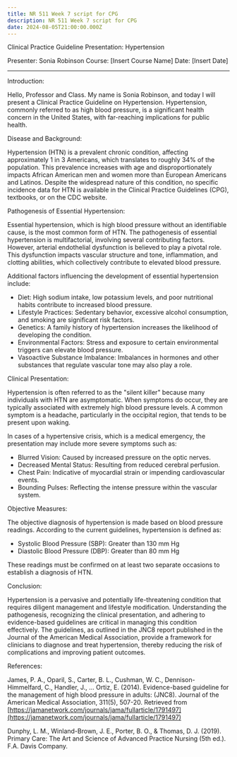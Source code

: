 ```yaml
---
title: NR 511 Week 7 script for CPG
description: NR 511 Week 7 script for CPG
date: 2024-08-05T21:00:00.000Z
---
```


Clinical Practice Guideline Presentation: Hypertension

Presenter: Sonia Robinson
Course: \[Insert Course Name]
Date: \[Insert Date]

***

Introduction:

Hello, Professor and Class. My name is Sonia Robinson, and today I will present a Clinical Practice Guideline on Hypertension. Hypertension, commonly referred to as high blood pressure, is a significant health concern in the United States, with far-reaching implications for public health.

Disease and Background:

Hypertension (HTN) is a prevalent chronic condition, affecting approximately 1 in 3 Americans, which translates to roughly 34% of the population. This prevalence increases with age and disproportionately impacts African American men and women more than European Americans and Latinos. Despite the widespread nature of this condition, no specific incidence data for HTN is available in the Clinical Practice Guidelines (CPG), textbooks, or on the CDC website.

Pathogenesis of Essential Hypertension:

Essential hypertension, which is high blood pressure without an identifiable cause, is the most common form of HTN. The pathogenesis of essential hypertension is multifactorial, involving several contributing factors. However, arterial endothelial dysfunction is believed to play a pivotal role. This dysfunction impacts vascular structure and tone, inflammation, and clotting abilities, which collectively contribute to elevated blood pressure.

Additional factors influencing the development of essential hypertension include:

* Diet: High sodium intake, low potassium levels, and poor nutritional habits contribute to increased blood pressure.
* Lifestyle Practices: Sedentary behavior, excessive alcohol consumption, and smoking are significant risk factors.
* Genetics: A family history of hypertension increases the likelihood of developing the condition.
* Environmental Factors: Stress and exposure to certain environmental triggers can elevate blood pressure.
* Vasoactive Substance Imbalance: Imbalances in hormones and other substances that regulate vascular tone may also play a role.

Clinical Presentation:

Hypertension is often referred to as the "silent killer" because many individuals with HTN are asymptomatic. When symptoms do occur, they are typically associated with extremely high blood pressure levels. A common symptom is a headache, particularly in the occipital region, that tends to be present upon waking.

In cases of a hypertensive crisis, which is a medical emergency, the presentation may include more severe symptoms such as:

* Blurred Vision: Caused by increased pressure on the optic nerves.
* Decreased Mental Status: Resulting from reduced cerebral perfusion.
* Chest Pain: Indicative of myocardial strain or impending cardiovascular events.
* Bounding Pulses: Reflecting the intense pressure within the vascular system.

Objective Measures:

The objective diagnosis of hypertension is made based on blood pressure readings. According to the current guidelines, hypertension is defined as:

* Systolic Blood Pressure (SBP): Greater than 130 mm Hg
* Diastolic Blood Pressure (DBP): Greater than 80 mm Hg

These readings must be confirmed on at least two separate occasions to establish a diagnosis of HTN.

Conclusion:

Hypertension is a pervasive and potentially life-threatening condition that requires diligent management and lifestyle modification. Understanding the pathogenesis, recognizing the clinical presentation, and adhering to evidence-based guidelines are critical in managing this condition effectively. The guidelines, as outlined in the JNC8 report published in the Journal of the American Medical Association, provide a framework for clinicians to diagnose and treat hypertension, thereby reducing the risk of complications and improving patient outcomes.

References:

James, P. A., Oparil, S., Carter, B. L., Cushman, W. C., Dennison-Himmelfard, C., Handler, J., … Ortiz, E. (2014). Evidence-based guideline for the management of high blood pressure in adults: (JNC8). Journal of the American Medical Association, 311(5), 507-20. Retrieved from [https://jamanetwork.com/journals/jama/fullarticle/1791497](https://jamanetwork.com/journals/jama/fullarticle/1791497)

Dunphy, L. M., Winland-Brown, J. E., Porter, B. O., & Thomas, D. J. (2019). Primary Care: The Art and Science of Advanced Practice Nursing (5th ed.). F.A. Davis Company.
